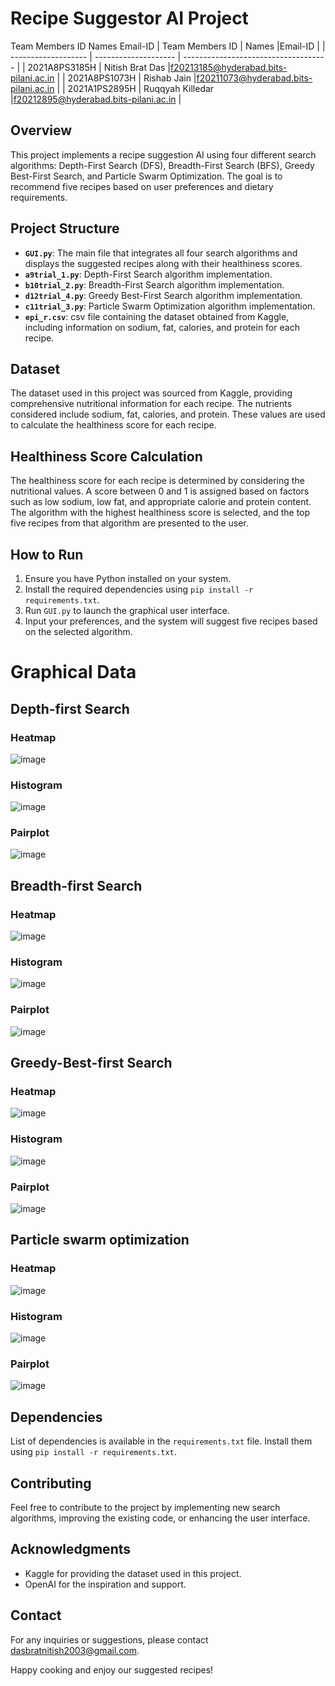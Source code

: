 # Recipe Suggestor AI Project
Team Members ID	Names	Email-ID
|   Team Members ID   | Names                |Email-ID                              |
| ------------------- | -------------------- | ------------------------------------ |
| 2021A8PS3185H       | Nitish Brat Das      |f20213185@hyderabad.bits-pilani.ac.in |
| 2021A8PS1073H       | Rishab Jain          |f20211073@hyderabad.bits-pilani.ac.in |
| 2021A1PS2895H       | Ruqqyah Killedar     |f20212895@hyderabad.bits-pilani.ac.in |

## Overview

This project implements a recipe suggestion AI using four different search algorithms: Depth-First Search (DFS), Breadth-First Search (BFS), Greedy Best-First Search, and Particle Swarm Optimization. The goal is to recommend five recipes based on user preferences and dietary requirements.

## Project Structure

- **`GUI.py`**: The main file that integrates all four search algorithms and displays the suggested recipes along with their healthiness scores.
- **`a9trial_1.py`**: Depth-First Search algorithm implementation.
- **`b10trial_2.py`**: Breadth-First Search algorithm implementation.
- **`d12trial_4.py`**: Greedy Best-First Search algorithm implementation.
- **`c11trial_3.py`**: Particle Swarm Optimization algorithm implementation.
- **`epi_r.csv`**: csv file containing the dataset obtained from Kaggle, including information on sodium, fat, calories, and protein for each recipe.

## Dataset

The dataset used in this project was sourced from Kaggle, providing comprehensive nutritional information for each recipe. The nutrients considered include sodium, fat, calories, and protein. These values are used to calculate the healthiness score for each recipe.

## Healthiness Score Calculation

The healthiness score for each recipe is determined by considering the nutritional values. A score between 0 and 1 is assigned based on factors such as low sodium, low fat, and appropriate calorie and protein content. The algorithm with the highest healthiness score is selected, and the top five recipes from that algorithm are presented to the user.

## How to Run

1. Ensure you have Python installed on your system.
2. Install the required dependencies using `pip install -r requirements.txt`.
3. Run `GUI.py` to launch the graphical user interface.
4. Input your preferences, and the system will suggest five recipes based on the selected algorithm.

# Graphical Data

## Depth-first Search

### Heatmap


![image](https://github.com/Tyu017/ai_proj/assets/97674697/91bee867-e978-4f0e-9298-6662a0e06fb4)


### Histogram


![image](https://github.com/Tyu017/ai_proj/assets/97674697/d61c234b-896e-4403-9368-8f2fda3017e4)


### Pairplot


![image](https://github.com/Tyu017/ai_proj/assets/97674697/3b108b64-2224-475e-a0c1-4ad21fb3e6d9)


## Breadth-first Search

### Heatmap

![image](https://github.com/Tyu017/ai_proj/assets/97674697/9bc13ab3-cf5d-41cb-98d8-9930d44e96ef)

### Histogram

![image](https://github.com/Tyu017/ai_proj/assets/97674697/f216b01b-5082-4715-a3d1-87934a64c34d)

### Pairplot

![image](https://github.com/Tyu017/ai_proj/assets/97674697/904d1f75-b42b-4651-83aa-206eb668a653)

## Greedy-Best-first Search

### Heatmap

![image](https://github.com/Tyu017/ai_proj/assets/97674697/3155a952-76ef-42b6-9d03-35f167228af6)

### Histogram

![image](https://github.com/Tyu017/ai_proj/assets/97674697/20b950bb-746d-4875-a0cc-8fa57f4d7da9)

### Pairplot

![image](https://github.com/Tyu017/ai_proj/assets/97674697/0c14c3f5-6409-4b05-82e5-8b1025890355)

## Particle swarm optimization

### Heatmap

![image](https://github.com/Tyu017/ai_proj/assets/97674697/9e2a570d-930d-4552-bfd8-be0e309e698f)

### Histogram

![image](https://github.com/Tyu017/ai_proj/assets/97674697/a592ace8-9285-429b-ad47-25dc8eb08bb8)

### Pairplot

![image](https://github.com/Tyu017/ai_proj/assets/97674697/c361a0f1-7f30-4be9-afc9-c622c5352819)

## Dependencies

List of dependencies is available in the `requirements.txt` file. Install them using `pip install -r requirements.txt`.

## Contributing

Feel free to contribute to the project by implementing new search algorithms, improving the existing code, or enhancing the user interface.

## Acknowledgments

- Kaggle for providing the dataset used in this project.
- OpenAI for the inspiration and support.

## Contact

For any inquiries or suggestions, please contact dasbratnitish2003@gmail.com.

Happy cooking and enjoy our suggested recipes!
